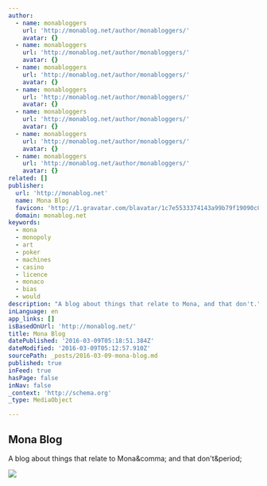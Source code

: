```yaml
---
author:
  - name: monabloggers
    url: 'http://monablog.net/author/monabloggers/'
    avatar: {}
  - name: monabloggers
    url: 'http://monablog.net/author/monabloggers/'
    avatar: {}
  - name: monabloggers
    url: 'http://monablog.net/author/monabloggers/'
    avatar: {}
  - name: monabloggers
    url: 'http://monablog.net/author/monabloggers/'
    avatar: {}
  - name: monabloggers
    url: 'http://monablog.net/author/monabloggers/'
    avatar: {}
  - name: monabloggers
    url: 'http://monablog.net/author/monabloggers/'
    avatar: {}
  - name: monabloggers
    url: 'http://monablog.net/author/monabloggers/'
    avatar: {}
related: []
publisher:
  url: 'http://monablog.net'
  name: Mona Blog
  favicon: 'http://1.gravatar.com/blavatar/1c7e5533374143a99b79f19090c03eaf?s=16'
  domain: monablog.net
keywords:
  - mona
  - monopoly
  - art
  - poker
  - machines
  - casino
  - licence
  - monaco
  - bias
  - would
description: "A blog about things that relate to Mona, and that don't."
inLanguage: en
app_links: []
isBasedOnUrl: 'http://monablog.net/'
title: Mona Blog
datePublished: '2016-03-09T05:18:51.384Z'
dateModified: '2016-03-09T05:12:57.910Z'
sourcePath: _posts/2016-03-09-mona-blog.md
published: true
inFeed: true
hasPage: false
inNav: false
_context: 'http://schema.org'
_type: MediaObject

---
```

<article style=""><h1>Mona Blog</h1><p>A blog about things that relate to Mona&amp;comma; and that don't&amp;period;</p><img src="http://0.gravatar.com/blavatar/03615d952527ccbf7369d5a9e1d8e930?s=200&amp;ts=1457500372" /></article>
